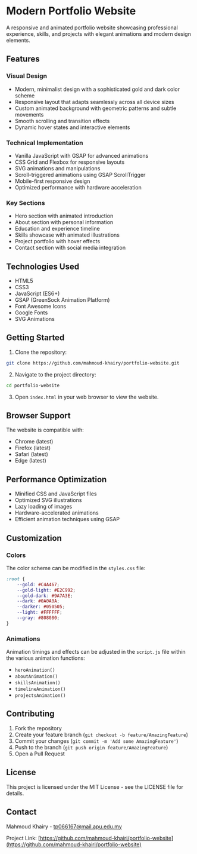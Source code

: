 # Modern Portfolio Website

A responsive and animated portfolio website showcasing professional experience, skills, and projects with elegant animations and modern design elements.

## Features

### Visual Design
- Modern, minimalist design with a sophisticated gold and dark color scheme
- Responsive layout that adapts seamlessly across all device sizes
- Custom animated background with geometric patterns and subtle movements
- Smooth scrolling and transition effects
- Dynamic hover states and interactive elements

### Technical Implementation
- Vanilla JavaScript with GSAP for advanced animations
- CSS Grid and Flexbox for responsive layouts
- SVG animations and manipulations
- Scroll-triggered animations using GSAP ScrollTrigger
- Mobile-first responsive design
- Optimized performance with hardware acceleration

### Key Sections
- Hero section with animated introduction
- About section with personal information
- Education and experience timeline
- Skills showcase with animated illustrations
- Project portfolio with hover effects
- Contact section with social media integration

## Technologies Used

- HTML5
- CSS3
- JavaScript (ES6+)
- GSAP (GreenSock Animation Platform)
- Font Awesome Icons
- Google Fonts
- SVG Animations

## Getting Started

1. Clone the repository:
```bash
git clone https://github.com/mahmoud-khairy/portfolio-website.git
```

2. Navigate to the project directory:
```bash
cd portfolio-website
```

3. Open `index.html` in your web browser to view the website.



## Browser Support

The website is compatible with:
- Chrome (latest)
- Firefox (latest)
- Safari (latest)
- Edge (latest)

## Performance Optimization

- Minified CSS and JavaScript files
- Optimized SVG illustrations
- Lazy loading of images
- Hardware-accelerated animations
- Efficient animation techniques using GSAP

## Customization

### Colors
The color scheme can be modified in the `styles.css` file:
```css
:root {
    --gold: #C4A467;
    --gold-light: #E2C992;
    --gold-dark: #9A7A3E;
    --dark: #0A0A0A;
    --darker: #050505;
    --light: #FFFFFF;
    --gray: #808080;
}
```

### Animations
Animation timings and effects can be adjusted in the `script.js` file within the various animation functions:
- `heroAnimation()`
- `aboutAnimation()`
- `skillsAnimation()`
- `timelineAnimation()`
- `projectsAnimation()`

## Contributing

1. Fork the repository
2. Create your feature branch (`git checkout -b feature/AmazingFeature`)
3. Commit your changes (`git commit -m 'Add some AmazingFeature'`)
4. Push to the branch (`git push origin feature/AmazingFeature`)
5. Open a Pull Request

## License

This project is licensed under the MIT License - see the LICENSE file for details.

## Contact

Mahmoud Khairy - tp066167@mail.apu.edu.my

Project Link: [https://github.com/mahmoud-khairi/portfolio-website](https://github.com/mahmoud-khairi/portfolio-website)